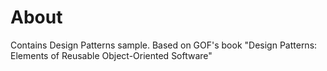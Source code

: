 # About
Contains Design Patterns sample. Based on GOF's book "Design Patterns: Elements of Reusable Object-Oriented Software"
